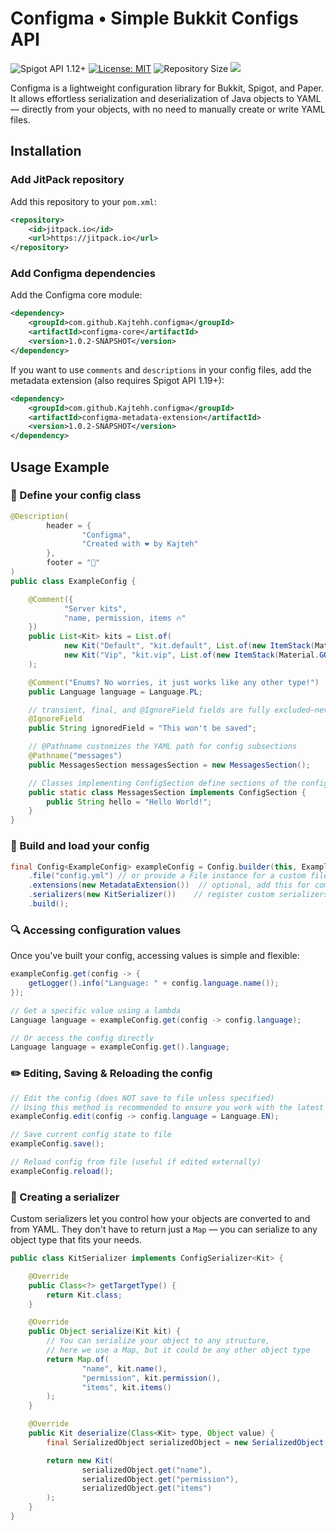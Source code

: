 # Configma • Simple Bukkit Configs API
![Spigot API 1.12+](https://img.shields.io/badge/Spigot_API-1.12%2B-violet)
[![License: MIT](https://img.shields.io/badge/License-MIT-yellow.svg)](https://opensource.org/licenses/MIT)
![Repository Size](https://img.shields.io/github/repo-size/Kajtehh/configma.svg)
[![](https://jitpack.io/v/Kajtehh/configma.svg)](https://jitpack.io/#Kajtehh/configma)

Configma is a lightweight configuration library for Bukkit, Spigot, and Paper. It allows effortless serialization and deserialization of Java objects to YAML — directly from your objects, with no need to manually create or write YAML files.

## Installation

### Add JitPack repository

Add this repository to your `pom.xml`:

```xml
<repository>
    <id>jitpack.io</id>
    <url>https://jitpack.io</url>
</repository>
```

### Add Configma dependencies
Add the Configma core module:
```xml
<dependency>
    <groupId>com.github.Kajtehh.configma</groupId>
    <artifactId>configma-core</artifactId>
    <version>1.0.2-SNAPSHOT</version>
</dependency>
```

If you want to use `comments` and `descriptions` in your config files, add the metadata extension (also requires Spigot API 1.19+):
```xml
<dependency>
    <groupId>com.github.Kajtehh.configma</groupId>
    <artifactId>configma-metadata-extension</artifactId>
    <version>1.0.2-SNAPSHOT</version>
</dependency>
```

## Usage Example
### 📝 Define your config class
```java
@Description(
        header = {
                "Configma",
                "Created with ❤️ by Kajteh"
        },
        footer = "👋"
)
public class ExampleConfig {

    @Comment({
            "Server kits",
            "name, permission, items 🔥"
    })
    public List<Kit> kits = List.of(
            new Kit("Default", "kit.default", List.of(new ItemStack(Material.COOKED_BEEF, 32))),
            new Kit("Vip", "kit.vip", List.of(new ItemStack(Material.GOLDEN_CARROT, 64)))
    );

    @Comment("Enums? No worries, it just works like any other type!")
    public Language language = Language.PL;

    // transient, final, and @IgnoreField fields are fully excluded—never saved or loaded.
    @IgnoreField
    public String ignoredField = "This won't be saved";

    // @Pathname customizes the YAML path for config subsections
    @Pathname("messages")
    public MessagesSection messagesSection = new MessagesSection();

    // Classes implementing ConfigSection define sections of the config
    public static class MessagesSection implements ConfigSection {
        public String hello = "Hello World!";
    }
}
```

### 🚀 Build and load your config
```java
final Config<ExampleConfig> exampleConfig = Config.builder(this, ExampleConfig.class)
    .file("config.yml") // or provide a File instance for a custom file location
    .extensions(new MetadataExtension())  // optional, add this for comments and descriptions support
    .serializers(new KitSerializer())    // register custom serializers if needed
    .build();
```

### 🔍 Accessing configuration values
Once you've built your config, accessing values is simple and flexible:
```java
exampleConfig.get(config -> {
    getLogger().info("Language: " + config.language.name());
});
```
```java
// Get a specific value using a lambda
Language language = exampleConfig.get(config -> config.language);
```
```java
// Or access the config directly
Language language = exampleConfig.get().language;
```

### ✏️ Editing, Saving & Reloading the config
```java
// Edit the config (does NOT save to file unless specified)
// Using this method is recommended to ensure you work with the latest data when editing.
exampleConfig.edit(config -> config.language = Language.EN);

// Save current config state to file
exampleConfig.save();
```
```java
// Reload config from file (useful if edited externally)
exampleConfig.reload();
```

### 🧩 Creating a serializer
Custom serializers let you control how your objects are converted to and from YAML. They don't have to return just a `Map` — you can serialize to any object type that fits your needs.
```java
public class KitSerializer implements ConfigSerializer<Kit> {

    @Override
    public Class<?> getTargetType() {
        return Kit.class;
    }

    @Override
    public Object serialize(Kit kit) {
        // You can serialize your object to any structure,
        // here we use a Map, but it could be any other object type
        return Map.of(
                "name", kit.name(),
                "permission", kit.permission(),
                "items", kit.items()
        );
    }

    @Override
    public Kit deserialize(Class<Kit> type, Object value) {
        final SerializedObject serializedObject = new SerializedObject(value);

        return new Kit(
                serializedObject.get("name"),
                serializedObject.get("permission"),
                serializedObject.get("items")
        );
    }
}
```
